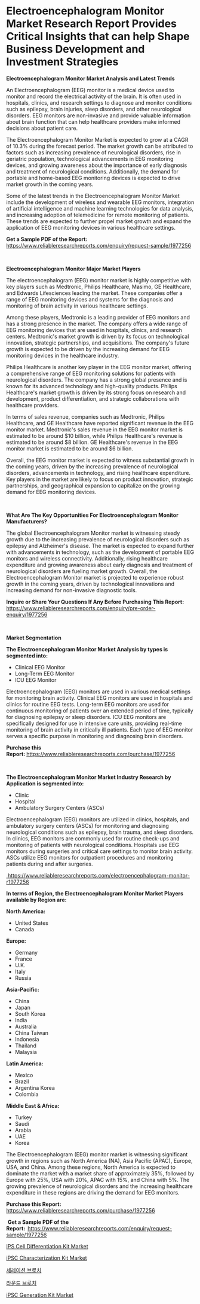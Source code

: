 <p><h1>Electroencephalogram Monitor Market Research Report Provides Critical Insights that can help Shape Business Development and Investment Strategies</h1></p><p><strong>Electroencephalogram Monitor Market Analysis and Latest Trends</strong></p>
<p><p>An Electroencephalogram (EEG) monitor is a medical device used to monitor and record the electrical activity of the brain. It is often used in hospitals, clinics, and research settings to diagnose and monitor conditions such as epilepsy, brain injuries, sleep disorders, and other neurological disorders. EEG monitors are non-invasive and provide valuable information about brain function that can help healthcare providers make informed decisions about patient care.</p><p>The Electroencephalogram Monitor Market is expected to grow at a CAGR of 10.3% during the forecast period. The market growth can be attributed to factors such as increasing prevalence of neurological disorders, rise in geriatric population, technological advancements in EEG monitoring devices, and growing awareness about the importance of early diagnosis and treatment of neurological conditions. Additionally, the demand for portable and home-based EEG monitoring devices is expected to drive market growth in the coming years.</p><p>Some of the latest trends in the Electroencephalogram Monitor Market include the development of wireless and wearable EEG monitors, integration of artificial intelligence and machine learning technologies for data analysis, and increasing adoption of telemedicine for remote monitoring of patients. These trends are expected to further propel market growth and expand the application of EEG monitoring devices in various healthcare settings.</p></p>
<p><strong>Get a Sample PDF of the Report:&nbsp;</strong> <a href="https://www.reliableresearchreports.com/enquiry/request-sample/1977256">https://www.reliableresearchreports.com/enquiry/request-sample/1977256</a></p>
<p>&nbsp;</p>
<p><strong>Electroencephalogram Monitor Major Market Players</strong></p>
<p><p>The electroencephalogram (EEG) monitor market is highly competitive with key players such as Medtronic, Philips Healthcare, Masimo, GE Healthcare, and Edwards Lifesciences leading the market. These companies offer a range of EEG monitoring devices and systems for the diagnosis and monitoring of brain activity in various healthcare settings.</p><p>Among these players, Medtronic is a leading provider of EEG monitors and has a strong presence in the market. The company offers a wide range of EEG monitoring devices that are used in hospitals, clinics, and research centers. Medtronic's market growth is driven by its focus on technological innovation, strategic partnerships, and acquisitions. The company's future growth is expected to be driven by the increasing demand for EEG monitoring devices in the healthcare industry.</p><p>Philips Healthcare is another key player in the EEG monitor market, offering a comprehensive range of EEG monitoring solutions for patients with neurological disorders. The company has a strong global presence and is known for its advanced technology and high-quality products. Philips Healthcare's market growth is driven by its strong focus on research and development, product differentiation, and strategic collaborations with healthcare providers.</p><p>In terms of sales revenue, companies such as Medtronic, Philips Healthcare, and GE Healthcare have reported significant revenue in the EEG monitor market. Medtronic's sales revenue in the EEG monitor market is estimated to be around $10 billion, while Philips Healthcare's revenue is estimated to be around $8 billion. GE Healthcare's revenue in the EEG monitor market is estimated to be around $6 billion.</p><p>Overall, the EEG monitor market is expected to witness substantial growth in the coming years, driven by the increasing prevalence of neurological disorders, advancements in technology, and rising healthcare expenditure. Key players in the market are likely to focus on product innovation, strategic partnerships, and geographical expansion to capitalize on the growing demand for EEG monitoring devices.</p></p>
<p>&nbsp;</p>
<p><strong>What Are The Key Opportunities For Electroencephalogram Monitor Manufacturers?</strong></p>
<p><p>The global Electroencephalogram Monitor market is witnessing steady growth due to the increasing prevalence of neurological disorders such as epilepsy and Alzheimer's disease. The market is expected to expand further with advancements in technology, such as the development of portable EEG monitors and wireless connectivity. Additionally, rising healthcare expenditure and growing awareness about early diagnosis and treatment of neurological disorders are fueling market growth. Overall, the Electroencephalogram Monitor market is projected to experience robust growth in the coming years, driven by technological innovations and increasing demand for non-invasive diagnostic tools.</p></p>
<p><strong>Inquire or Share Your Questions If Any Before Purchasing This Report:</strong> <a href="https://www.reliableresearchreports.com/enquiry/pre-order-enquiry/1977256">https://www.reliableresearchreports.com/enquiry/pre-order-enquiry/1977256</a></p>
<p>&nbsp;</p>
<p><strong>Market Segmentation</strong></p>
<p><strong>The Electroencephalogram Monitor Market Analysis by types is segmented into:</strong></p>
<p><ul><li>Clinical EEG Monitor</li><li>Long-Term EEG Monitor</li><li>ICU EEG Monitor</li></ul></p>
<p><p>Electroencephalogram (EEG) monitors are used in various medical settings for monitoring brain activity. Clinical EEG monitors are used in hospitals and clinics for routine EEG tests. Long-term EEG monitors are used for continuous monitoring of patients over an extended period of time, typically for diagnosing epilepsy or sleep disorders. ICU EEG monitors are specifically designed for use in intensive care units, providing real-time monitoring of brain activity in critically ill patients. Each type of EEG monitor serves a specific purpose in monitoring and diagnosing brain disorders.</p></p>
<p><strong>Purchase this Report:&nbsp;</strong><a href="https://www.reliableresearchreports.com/purchase/1977256">https://www.reliableresearchreports.com/purchase/1977256</a></p>
<p>&nbsp;</p>
<p><strong>The Electroencephalogram Monitor Market Industry Research by Application is segmented into:</strong></p>
<p><ul><li>Clinic</li><li>Hospital</li><li>Ambulatory Surgery Centers (ASCs)</li></ul></p>
<p><p>Electroencephalogram (EEG) monitors are utilized in clinics, hospitals, and ambulatory surgery centers (ASCs) for monitoring and diagnosing neurological conditions such as epilepsy, brain trauma, and sleep disorders. In clinics, EEG monitors are commonly used for routine check-ups and monitoring of patients with neurological conditions. Hospitals use EEG monitors during surgeries and critical care settings to monitor brain activity. ASCs utilize EEG monitors for outpatient procedures and monitoring patients during and after surgeries.</p></p>
<p><a href="https://www.reliableresearchreports.com/electroencephalogram-monitor-r1977256">&nbsp;https://www.reliableresearchreports.com/electroencephalogram-monitor-r1977256</a></p>
<p><strong>In terms of Region, the Electroencephalogram Monitor Market Players available by Region are:</strong></p>
<p>
    <p> <strong> North America: </strong>
        <ul>
            <li>United States</li>
            <li>Canada</li>
        </ul>
        </p> 
    <p> <strong> Europe: </strong>
        <ul>
            <li>Germany</li>
            <li>France</li>
            <li>U.K.</li>
            <li>Italy</li>
            <li>Russia</li>
        </ul>
        </p> 
    <p> <strong> Asia-Pacific: </strong>
        <ul>
            <li>China</li>
            <li>Japan</li>
            <li>South Korea</li>
            <li>India</li>
            <li>Australia</li>
            <li>China Taiwan</li>
            <li>Indonesia</li>
            <li>Thailand</li>
            <li>Malaysia</li>
        </ul>
        </p> 
    <p> <strong> Latin America: </strong>
        <ul>
            <li>Mexico</li>
            <li>Brazil</li>
            <li>Argentina Korea</li>
            <li>Colombia</li>
        </ul>
        </p> 
    <p> <strong> Middle East & Africa: </strong>
        <ul>
            <li>Turkey</li>
            <li>Saudi</li>
            <li>Arabia</li>
            <li>UAE</li>
            <li>Korea</li>
        </ul>
    </p>
    </p>
<p><p>The Electroencephalogram (EEG) monitor market is witnessing significant growth in regions such as North America (NA), Asia Pacific (APAC), Europe, USA, and China. Among these regions, North America is expected to dominate the market with a market share of approximately 35%, followed by Europe with 25%, USA with 20%, APAC with 15%, and China with 5%. The growing prevalence of neurological disorders and the increasing healthcare expenditure in these regions are driving the demand for EEG monitors.</p></p>
<p><strong>Purchase this Report: </strong><a href="https://www.reliableresearchreports.com/purchase/1977256">https://www.reliableresearchreports.com/purchase/1977256</a></p>
<p>&nbsp;<strong>Get a Sample PDF of the Report:&nbsp;&nbsp;</strong><a href="https://www.reliableresearchreports.com/enquiry/request-sample/1977256">https://www.reliableresearchreports.com/enquiry/request-sample/1977256</a></p>
<p><strong></strong></p>
<p><p><a href="https://github.com/AllisonKreiger/Market-Research-Report-List-1/blob/main/ips-cell-differentiation-kit-market.md">IPS Cell Differentiation Kit Market</a></p><p><a href="https://github.com/dlwlxxqs71/Market-Research-Report-List-1/blob/main/ipsc-characterization-kit-market.md">iPSC Characterization Kit Market</a></p><p><a href="https://github.com/jimahmed0511/Market-Research-Report-List-2/blob/main/890324277218.md">세레이션 브로치</a></p><p><a href="https://github.com/ahmadrevanz10/Market-Research-Report-List-2/blob/main/933783777219.md">라운드 브로치</a></p><p><a href="https://github.com/FassouRP/Market-Research-Report-List-5/blob/main/ipsc-generation-kit-market.md">iPSC Generation Kit Market</a></p></p>